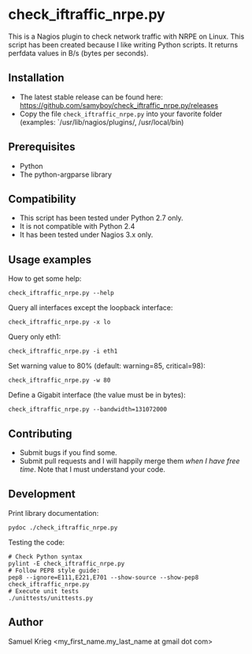 check_iftraffic_nrpe.py
=======================

This is a Nagios plugin to check network traffic with NRPE on Linux.
This script has been created because I like writing Python scripts.
It returns perfdata values in B/s (bytes per seconds).

Installation
--------

* The latest stable release can be found here: https://github.com/samyboy/check_iftraffic_nrpe.py/releases
* Copy the file `check_iftraffic_nrpe.py` into your favorite folder (examples: `/usr/lib/nagios/plugins/, /usr/local/bin)

Prerequisites
-------------

* Python
* The python-argparse library

Compatibility
-------------

* This script has been tested under Python 2.7 only.
* It is not compatible with Python 2.4
* It has been tested under Nagios 3.x only.

Usage examples
--------------

How to get some help:

    check_iftraffic_nrpe.py --help

Query all interfaces except the loopback interface:

    check_iftraffic_nrpe.py -x lo

Query only eth1:

    check_iftraffic_nrpe.py -i eth1

Set warning value to 80% (default: warning=85, critical=98):

    check_iftraffic_nrpe.py -w 80

Define a Gigabit interface (the value must be in bytes):

    check_iftraffic_nrpe.py --bandwidth=131072000


Contributing
------------

* Submit bugs if you find some.
* Submit pull requests and I will happily merge them *when I have free time*.
Note that I must understand your code.

Development
----------

Print library documentation:

    pydoc ./check_iftraffic_nrpe.py

Testing the code:

    # Check Python syntax
    pylint -E check_iftraffic_nrpe.py
    # Follow PEP8 style guide:
    pep8 --ignore=E111,E221,E701 --show-source --show-pep8 check_iftraffic_nrpe.py
    # Execute unit tests
    ./unittests/unittests.py

Author
------

Samuel Krieg <my_first_name.my_last_name at gmail dot com>


